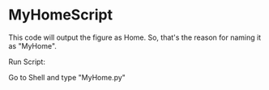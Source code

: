 # MyHomeScript
This code will output the figure as Home. So, that's the reason for naming it as "MyHome".

Run Script:

Go to Shell and type "MyHome.py"
